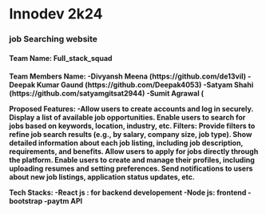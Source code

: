 # Innodev 2k24
<h3>job Searching website</h3>
<h4>Team Name: Full_stack_squad</h4>

<h4>Team Members Name:
-Divyansh Meena (https://github.com/de13vil)
-Deepak Kumar Gaund (https://github.com/Deepak4053)
-Satyam Shahi (https://github.com/satyamgitsat2944)
-Sumit Agrawal (

Proposed Features:
-Allow users to create accounts and log in securely.
Display a list of available job opportunities.
Enable users to search for jobs based on keywords,
location, industry, etc.
Filters: Provide filters to refine job search results (e.g., by
salary, company size, job type).
Show detailed information about each job listing,
including job description, requirements, and benefits.
Allow users to apply for jobs directly through the
platform.
Enable users to create and manage their profiles,
including uploading resumes and setting preferences.
Send notifications to users about new job listings,
application status updates, etc.

Tech Stacks:
-React js : for backend developement
-Node js: frontend
-bootstrap
-paytm API</h4>

